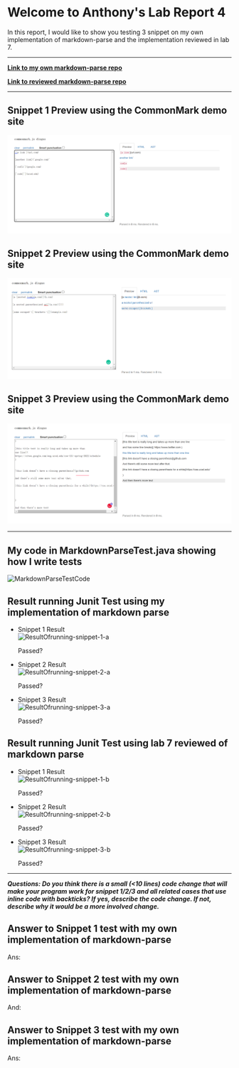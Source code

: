# Welcome to Anthony's Lab Report 4

In this report, I would like to show you testing 3 snippet on my own implementation of markdown-parse and the implementation reviewed in lab 7.

---

[**Link to my own markdown-parse repo**](https://github.com/Ayditore/markdown-parser)  

[**Link to reviewed markdown-parse repo**](https://github.com/NuojinliXu/markdown-parser)  

---

## Snippet 1 Preview using the CommonMark demo site  
![snippet-1-preview](Snippet-1-preview.png)

## Snippet 2 Preview using the CommonMark demo site  
![snippet-2-preview](Snippet-2-preview.png)

## Snippet 3 Preview using the CommonMark demo site  
![snippet-3-preview](Snippet-3-preview.png)

---
## My code in MarkdownParseTest.java showing how I write tests

![MarkdownParseTestCode]()

## Result running Junit Test using my implementation of markdown parse

* Snippet 1 Result  
![ResultOfrunning-snippet-1-a]()

    Passed? 

* Snippet 2 Result  
![ResultOfrunning-snippet-2-a]()

    Passed? 

* Snippet 3 Result  
![ResultOfrunning-snippet-3-a]()

    Passed? 

## Result running Junit Test using lab 7 reviewed of markdown parse

* Snippet 1 Result  
![ResultOfrunning-snippet-1-b]()

    Passed? 

* Snippet 2 Result  
![ResultOfrunning-snippet-2-b]()

    Passed? 

* Snippet 3 Result  
![ResultOfrunning-snippet-3-b]()

    Passed? 

---

**_Questions: Do you think there is a small (<10 lines) code change that will make your program work for snippet 1/2/3 and all related cases that use inline code with backticks? If yes, describe the code change. If not, describe why it would be a more involved change._**

## Answer to Snippet 1 test with my own implementation of markdown-parse  
Ans:

## Answer to Snippet 2 test with my own implementation of markdown-parse  
And:

## Answer to Snippet 3 test with my own implementation of markdown-parse  
Ans:
